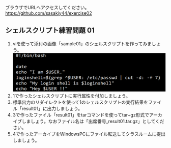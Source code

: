 ブラウザでURLへアクセスしてください。
	https://github.com/sasakiy44/exercise02
## シェルスクリプト練習問題 01
1. viを使って添付の画像「sample01」のシェルスクリプトを作ってみましょう。
	![sample01](images/sample01.png "sample01")
2. 1で作ったシェルスクリプトに実行属性を付加しましょう。
3. 標準出力のリダイレクトを使って1のシェルスクリプトの実行結果をファイル「result01」に出力しましょう。
4. 3で作ったファイル「result01」をtarコマンドを使ってtar+gz形式でアーカイブしましょう。なおファイル名は「出席番号_result01.tar.gz」としてください。
5. 4で作ったアーカイブをWindowsPCにファイル転送してクラスルームに提出しましょう。

